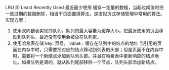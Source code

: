 LRU 即 Least Recently Used
最近最少使用
缓存一定量的数据，当超过阈值时把一些过期的数据删除，相当于页面置换算法，是虚拟页式存储管理中常用的算法。
实现方案：
1. 使用双向链表实现的队列，队列的最大容量为缓存大小。把最近使用的页面移动到队列头，最近没有使用会被放在队列尾。
2. 使用哈希表存储 key: 页号， value：缓存在队列中的结点的地址
当引用的页面在内存中时，只需要把对应的结点移动到列表的头部；但是页面不在内存中时，需要将一个新结点添加到队列头部。并且在哈希表中更新响应的结点地址。如果队列是满的，就从队列尾部移除一个节点，队列头部添加新结点。